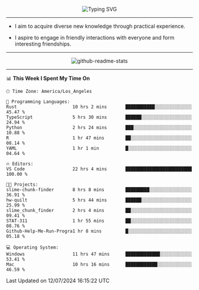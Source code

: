 <p align="center">
  <img src="https://readme-typing-svg.demolab.com?font=Fira+Code&weight=500&size=32&duration=2500&pause=1600&center=true&vCenter=true&random=false&width=1024&height=64&lines=Hi+there+%F0%9F%91%8B;I'm+delighted+you+could+make+it+here+%F0%9F%8E%89;I'm+Harry%2C+a+college+student+still+finding+my+way" alt="Typing SVG" />
</p>


---


- I aim to acquire diverse new knowledge through practical experience.

- I aspire to engage in friendly interactions with everyone and form interesting friendships.


---


<p align="center">
  <img src="https://github-readme-stats.vercel.app/api?username=Harry-Jing&show_icons=true" alt="github-readme-stats"/>
</p>


---

<!--START_SECTION:waka-->
📊 **This Week I Spent My Time On** 

```text
🕑︎ Time Zone: America/Los_Angeles

💬 Programming Languages: 
Rust                     10 hrs 2 mins       ███████████░░░░░░░░░░░░░░   45.47 % 
TypeScript               5 hrs 30 mins       ██████░░░░░░░░░░░░░░░░░░░   24.94 % 
Python                   2 hrs 24 mins       ███░░░░░░░░░░░░░░░░░░░░░░   10.88 % 
R                        1 hr 47 mins        ██░░░░░░░░░░░░░░░░░░░░░░░   08.14 % 
YAML                     1 hr 1 min          █░░░░░░░░░░░░░░░░░░░░░░░░   04.64 % 

🔥 Editors: 
VS Code                  22 hrs 4 mins       █████████████████████████   100.00 % 

🐱‍💻 Projects: 
slime-chunk-finder       8 hrs 8 mins        █████████░░░░░░░░░░░░░░░░   36.91 % 
hw-quilt                 5 hrs 44 mins       ██████░░░░░░░░░░░░░░░░░░░   25.99 % 
slime_chunk_finder       2 hrs 4 mins        ██░░░░░░░░░░░░░░░░░░░░░░░   09.41 % 
STAT-311                 1 hr 55 mins        ██░░░░░░░░░░░░░░░░░░░░░░░   08.76 % 
Github-Help-Me-Run-Progra1 hr 8 mins         █░░░░░░░░░░░░░░░░░░░░░░░░   05.18 % 

💻 Operating System: 
Windows                  11 hrs 47 mins      █████████████░░░░░░░░░░░░   53.41 % 
Mac                      10 hrs 16 mins      ████████████░░░░░░░░░░░░░   46.59 % 
```


 Last Updated on 12/07/2024 16:15:22 UTC
<!--END_SECTION:waka-->
